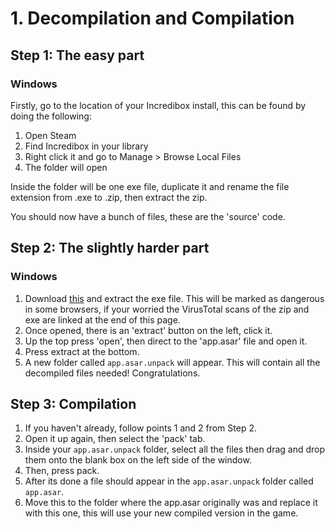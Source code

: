 # 1. Decompilation and Compilation

## Step 1: The easy part

### Windows
Firstly, go to the location of your Incredibox install, this can be found by doing the following:
1. Open Steam
2. Find Incredibox in your library
3. Right click it and go to Manage > Browse Local Files
4. The folder will open

Inside the folder will be one exe file, duplicate it and rename the file extension from .exe to .zip, then extract the zip.

You should now have a bunch of files, these are the 'source' code.

## Step 2: The slightly harder part

### Windows
1. Download [this](https://github.com/aardio/WinAsar/raw/master/dist/WinAsar.7z) and extract the exe file. This will be marked as dangerous in some browsers, if your worried the VirusTotal scans of the zip and exe are linked at the end of this page.
2. Once opened, there is an 'extract' button on the left, click it.
3. Up the top press 'open', then direct to the 'app.asar' file and open it.
4. Press extract at the bottom.
5. A new folder called `app.asar.unpack` will appear. This will contain all the decompiled files needed! Congratulations.


## Step 3: Compilation
1. If you haven't already, follow points 1 and 2 from Step 2.
2. Open it up again, then select the 'pack' tab.
3. Inside your `app.asar.unpack` folder, select all the files then drag and drop them onto the blank box on the left side of the window.
4. Then, press pack.
5. After its done a file should appear in the `app.asar.unpack` folder called `app.asar`.
6. Move this to the folder where the app.asar originally was and replace it with this one, this will use your new compiled version in the game.
